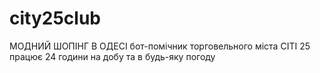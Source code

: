 # city25club
МОДНИЙ ШОПІНГ В ОДЕСІ
бот-помічник торговельного міста СІТІ 25
працює 24 години на добу
та в будь-яку погоду

